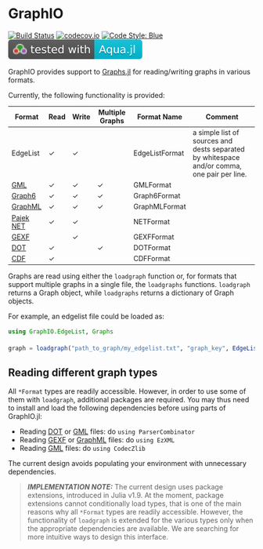 # GraphIO

[![Build Status](https://github.com/JuliaGraphs/GraphIO.jl/workflows/CI/badge.svg)](https://github.com/JuliaGraphs/GraphIO.jl/actions?query=workflow%3ACI+branch%3Amaster)
[![codecov.io](http://codecov.io/github/JuliaGraphs/GraphIO.jl/coverage.svg?branch=master)](http://codecov.io/github/JuliaGraphs/GraphIO.jl?branch=master)
[![Code Style: Blue](https://img.shields.io/badge/code%20style-blue-4495d1.svg)](https://github.com/invenia/BlueStyle)
[![Aqua QA](https://raw.githubusercontent.com/JuliaTesting/Aqua.jl/master/badge.svg)](https://github.com/JuliaTesting/Aqua.jl)

GraphIO provides support to [Graphs.jl](https://github.com/JuliaGraphs/Graphs.jl) for reading/writing graphs in various formats.

Currently, the following functionality is provided:

| Format      | Read | Write | Multiple Graphs | Format Name    | Comment                                                                                     |
| ----------- | ---- | ----- | --------------- | -------------- | ------------------------------------------------------------------------------------------- |
| EdgeList    | ✓    | ✓     |                 | EdgeListFormat | a simple list of sources and dests separated by whitespace and/or comma, one pair per line. |
| [GML]       | ✓    | ✓     | ✓               | GMLFormat      |                                                                                             |
| [Graph6]    | ✓    | ✓     | ✓               | Graph6Format   |                                                                                             |
| [GraphML]   | ✓    | ✓     | ✓               | GraphMLFormat  |                                                                                             |
| [Pajek NET] | ✓    | ✓     |                 | NETFormat      |                                                                                             |
| [GEXF]      |      | ✓     |                 | GEXFFormat     |                                                                                             |
| [DOT]       | ✓    |       | ✓               | DOTFormat      |                                                                                             |
| [CDF]       | ✓    |       |                 | CDFFormat      |                                                                                             |


Graphs are read using either the `loadgraph` function or, for formats that support multiple graphs in a single file,
the `loadgraphs` functions. `loadgraph` returns a Graph object, while `loadgraphs` returns a dictionary of Graph objects.

For example, an edgelist file could be loaded as:

```julia
using GraphIO.EdgeList, Graphs

graph = loadgraph("path_to_graph/my_edgelist.txt", "graph_key", EdgeListFormat())
``` 

## Reading different graph types

All `*Format` types are readily accessible.
However, in order to use some of them with `loadgraph`, additional packages are required.
You may thus need to install and load the following dependencies before using parts of GraphIO.jl:
- Reading [DOT] or [GML] files: do `using ParserCombinator`
- Reading [GEXF] or [GraphML] files: do `using EzXML`
- Reading [GML] files: do `using CodecZlib`

The current design avoids populating your environment with unnecessary dependencies.

> **_IMPLEMENTATION NOTE:_**
> The current design uses package extensions, introduced in Julia v1.9.
> At the moment, package extensions cannot conditionally load types, that is one of the main reasons why all `*Format` types are readily accessible. 
> However, the functionality of `loadgraph` is extended for the various types only when the appropriate dependencies are available.
> We are searching for more intuitive ways to design this interface.

[CDF]: http://www2.ee.washington.edu/research/pstca/formats/cdf.txt
[GML]: https://en.wikipedia.org/wiki/Graph_Modelling_Language
[Graph6]: https://users.cecs.anu.edu.au/~bdm/data/formats.html
[GraphML]: https://en.wikipedia.org/wiki/GraphML
[Pajek NET]: https://gephi.org/users/supported-graph-formats/pajek-net-format/
[GEXF]: https://gephi.org/gexf/format/
[DOT]: https://en.wikipedia.org/wiki/DOT_(graph_description_language)
